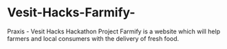 # Vesit-Hacks-Farmify-
Praxis - Vesit Hacks Hackathon Project
Farmify is a website which will help farmers and local consumers with the delivery of fresh food. 
